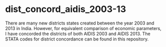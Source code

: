 # dist_concord_aidis_2003-13
There are many new districts states created between the year 2003 and 2013 in India. However, for equivalent comparison of economic parameters, I have concorded the districts of both AIDIS 2003 and AIDIS 2013. The STATA codes for district concordance can be found in this repository. 
